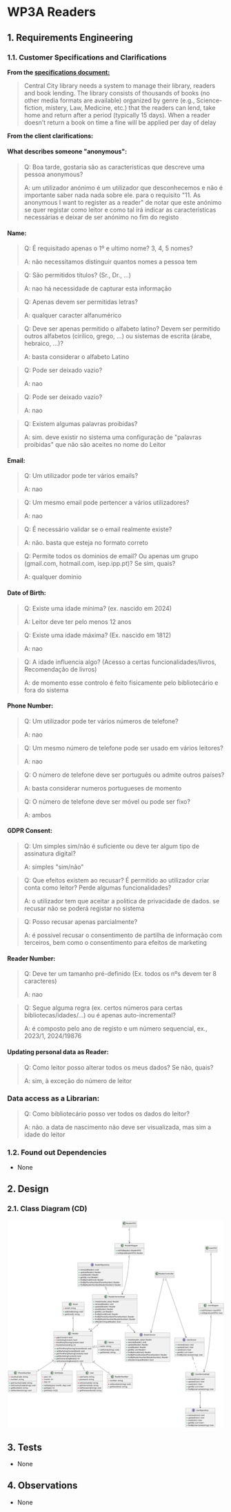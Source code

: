 # WP3A Readers
## 1. Requirements Engineering


### 1.1. Customer Specifications and Clarifications

**From the [specifications document:](https://moodle.isep.ipp.pt/pluginfile.php/372607/mod_resource/content/0/PSOFT_LETI_assignment_2023-2024.pdf)**
>Central City library needs a system to manage their library, readers and book lending. The library consists
of thousands of books (no other media formats are available) organized by genre (e.g., Science-fiction,
mistery, Law, Medicine, etc.) that the readers can lend, take home and return after a period (typically 15
days). When a reader doesn’t return a book on time a fine will be applied per day of delay

**From the client clarifications:**

#### What describes someone "anonymous":

> Q: Boa tarde, gostaria são as caracteristicas que descreve uma pessoa anonymous?
>
> A: um utilizador anónimo é um utilizador que desconhecemos e não é importante saber nada nada sobre ele.
para o requisito "11. As anonymous I want to register as a reader" de notar que este anónimo se quer registar como leitor e como tal irá indicar as caracteristicas necessárias e deixar de ser anónimo no fim do registo

#### Name:
> Q: É requisitado apenas o 1º e ultimo nome? 3, 4, 5 nomes?
>
> A: não necessitamos distinguir quantos nomes a pessoa tem

> Q: São permitidos títulos? (Sr., Dr., …)
>
> A: nao há necessidade de capturar esta informação

> Q: Apenas devem ser permitidas letras?
>
> A: qualquer caracter alfanumérico

> Q: Deve ser apenas permitido o alfabeto latino? Devem ser permitido outros alfabetos (cirilico, grego, ...) ou sistemas de escrita (árabe, hebraico, ...)?
>
> A: basta considerar o alfabeto Latino

> Q: Pode ser deixado vazio?
>
> A: nao

> Q: Pode ser deixado vazio?
>
> A: nao

> Q: Existem algumas palavras proibidas?
>
> A: sim. deve existir no sistema uma configuração de "palavras proibidas" que não são aceites no nome do Leitor

#### Email:

> Q: Um utilizador pode ter vários emails?
>
> A: nao

> Q: Um mesmo email pode pertencer a vários utilizadores?
>
> A: nao

> Q: É necessário validar se o email realmente existe?
>
> A: não. basta que esteja no formato correto

> Q: Permite todos os dominios de email? Ou apenas um grupo (gmail.com, hotmail.com, isep.ipp.pt)? Se sim, quais?
>
> A: qualquer dominio

#### Date of Birth:

> Q: Existe uma idade mínima? (ex. nascido em 2024)
>
> A: Leitor deve ter pelo menos 12 anos

> Q: Existe uma idade máxima? (Ex. nascido em 1812)
>
> A: nao

> Q: A idade influencia algo? (Acesso a certas funcionalidades/livros, Recomendação de livros)
>
> A: de momento esse controlo é feito fisicamente pelo bibliotecário e fora do sistema

#### Phone Number:

> Q: Um utilizador pode ter vários números de telefone?
>
> A: nao

> Q: Um mesmo número de telefone pode ser usado em vários leitores?
>
> A: nao

> Q: O número de telefone deve ser português ou admite outros países?
>
> A: basta considerar numeros portugueses de momento

> Q: O número de telefone deve ser móvel ou pode ser fixo?
>
> A: ambos


#### GDPR Consent:
> Q: Um simples sim/não é suficiente ou deve ter algum tipo de assinatura digital?
> 
> A: simples "sim/não"

> Q: Que efeitos existem ao recusar? É permitido ao utilizador criar conta como leitor? Perde algumas funcionalidades?
>
> A: o utilizador tem que aceitar a politica de privacidade de dados. se recusar não se poderá registar no sistema

> Q: Posso recusar apenas parcialmente?
> 
> A: é possivel recusar o consentimento de partilha de informação com terceiros, bem como o consentimento para efeitos de marketing

#### Reader Number:
> Q: Deve ter um tamanho pré-definido (Ex. todos os nºs devem ter 8 caracteres)
>
> A: nao

> Q: Segue alguma regra (ex. certos números para certas bibliotecas/idades/…) ou é apenas auto-incremental?
>
> A: é composto pelo ano de registo e um número sequencial, ex., 2023/1, 2024/19876


#### Updating personal data as Reader:
> Q: Como leitor posso alterar todos os meus dados? Se não, quais?
> 
> A: sim, à exceção do número de leitor


### Data access as a Librarian:
> Q: Como bibliotecário posso ver todos os dados do leitor?
> 
> A: não. a data de nascimento não deve ser visualizada, mas sim a idade do leitor

### 1.2. Found out Dependencies
- None

## 2. Design
### 2.1. Class Diagram (CD)

![CD](WP3A-Readers-CD.svg)
## 3. Tests
- None
## 4. Observations
- None

